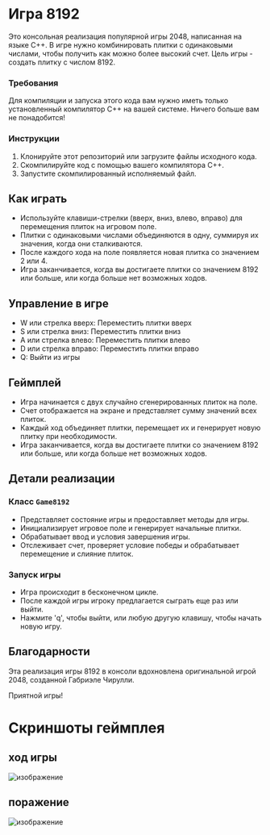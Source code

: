 # Игра 8192

Это консольная реализация популярной игры 2048, написанная на языке C++. В игре нужно комбинировать плитки с одинаковыми числами, чтобы получить как можно более высокий счет. Цель игры - создать плитку с числом 8192.

### Требования
Для компиляции и запуска этого кода вам нужно иметь только установленный компилятор C++ на вашей системе. Ничего больше вам не понадобится!

### Инструкции
1. Клонируйте этот репозиторий или загрузите файлы исходного кода.
2. Скомпилируйте код с помощью вашего компилятора C++.
3. Запустите скомпилированный исполняемый файл.

## Как играть
- Используйте клавиши-стрелки (вверх, вниз, влево, вправо) для перемещения плиток на игровом поле.
- Плитки с одинаковыми числами объединяются в одну, суммируя их значения, когда они сталкиваются.
- После каждого хода на поле появляется новая плитка со значением 2 или 4.
- Игра заканчивается, когда вы достигаете плитки со значением 8192 или больше, или когда больше нет возможных ходов.

## Управление в игре
- W или стрелка вверх: Переместить плитки вверх
- S или стрелка вниз: Переместить плитки вниз
- A или стрелка влево: Переместить плитки влево
- D или стрелка вправо: Переместить плитки вправо
- Q: Выйти из игры

## Геймплей
- Игра начинается с двух случайно сгенерированных плиток на поле.
- Счет отображается на экране и представляет сумму значений всех плиток.
- Каждый ход объединяет плитки, перемещает их и генерирует новую плитку при необходимости.
- Игра заканчивается, когда вы достигаете плитки со значением 8192 или больше, или когда больше нет возможных ходов.

## Детали реализации

### Класс `Game8192`
- Представляет состояние игры и предоставляет методы для игры.
- Инициализирует игровое поле и генерирует начальные плитки.
- Обрабатывает ввод и условия завершения игры.
- Отслеживает счет, проверяет условие победы и обрабатывает перемещение и слияние плиток.

### Запуск игры
- Игра происходит в бесконечном цикле.
- После каждой игры игроку предлагается сыграть еще раз или выйти.
- Нажмите 'q', чтобы выйти, или любую другую клавишу, чтобы начать новую игру.

## Благодарности
Эта реализация игры 8192 в консоли вдохновлена оригинальной игрой 2048, созданной Габриэле Чирулли.

Приятной игры!

# Скриншоты геймплея
## ход игры

![изображение](https://github.com/KhitrovValera/8192/assets/135176752/6532c59d-6a9e-4ea4-acd4-3dfb67aa3501)

## поражение

![изображение](https://github.com/KhitrovValera/8192/assets/135176752/865ebcf8-fc45-4638-87cb-ce868f005c09)

